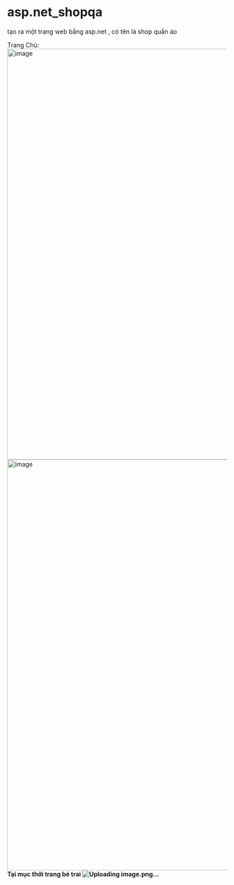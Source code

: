 # asp.net_shopqa
tạo ra một trang web bằng asp.net , có tên là shop quần áo

Trang Chủ:
<img width="941" alt="image" src="https://github.com/VuQuangTung2002/asp.net_shopqa/assets/144264093/918dce8b-59c6-49c9-a8e2-c83f169f7123">
<img width="941" alt="image" src="https://github.com/VuQuangTung2002/asp.net_shopqa/assets/144264093/0aaa49eb-0d6a-4dd8-8eca-d38fe5616d07">
<b>Tại mục thời trang bé trai 
![Uploading image.png…]()

